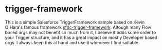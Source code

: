 # trigger-framework
This is a simple Salesforce TriggerFramework sample based on Kevin O'Hara's famous framework [sfdc-trigger-framework](https://github.com/kevinohara80/sfdc-trigger-framework). 
Altough many Flow based orgs may not benefit so much from it, I believe it adds some order to your Trigger structure, and it has a great impact on mostly Developer based orgs.
I always keep this at hand and use it whenever I find suitable.
